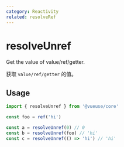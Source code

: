 ```yaml
---
category: Reactivity
related: resolveRef
---
```


# resolveUnref

Get the value of value/ref/getter.

获取 `value/ref/getter` 的值。

## Usage

```ts
import { resolveUnref } from '@vueuse/core'

const foo = ref('hi')

const a = resolveUnref(0) // 0
const b = resolveUnref(foo) // 'hi'
const c = resolveUnref(() => 'hi') // 'hi'
```
